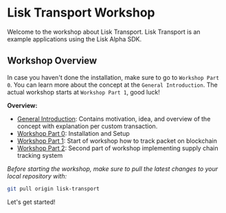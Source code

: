 # Lisk Transport Workshop

Welcome to the workshop about Lisk Transport.
Lisk Transport is an example applications using the Lisk Alpha SDK.

## Workshop Overview
In case you haven't done the installation, make sure to go to `Workshop Part 0`. 
You can learn more about the concept at the `General Introduction`. 
The actual workshop starts at `Workshop Part 1`, good luck!

**Overview:**

* [General Introduction](./Workshop.adoc): Contains motivation, idea, and overview of the concept with explanation per custom transaction.
* [Workshop Part 0](./Workshop1.adoc): Installation and Setup
* [Workshop Part 1](./Workshop2.adoc): Start of workshop how to track packet on blockchain
* [Workshop Part 2](./Workshop3.adoc): Second part of workshop implementing supply chain tracking system

_Before starting the workshop, make sure to pull the latest changes to your local repository with:_

```bash
git pull origin lisk-transport
```

Let's get started!
